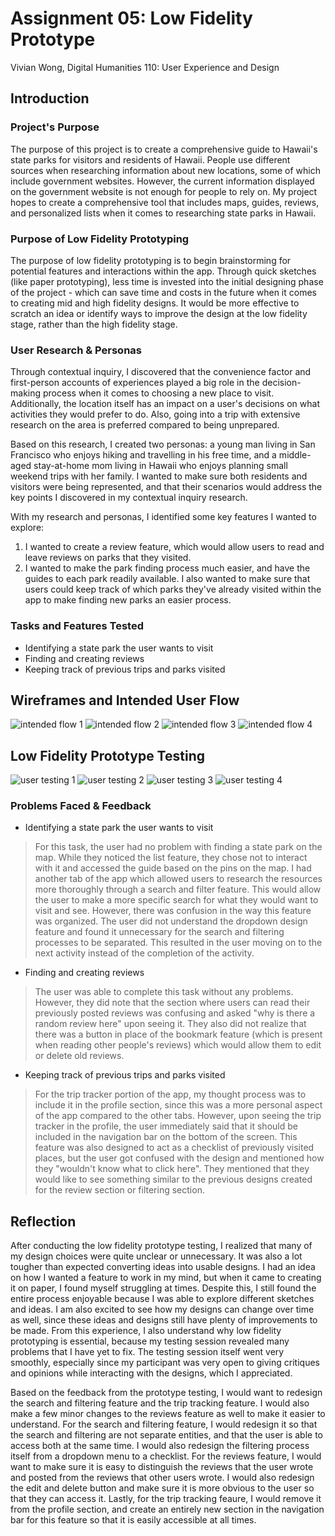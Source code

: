 # Assignment 05: Low Fidelity Prototype
Vivian Wong, Digital Humanities 110: User Experience and Design

## Introduction

### Project's Purpose
The purpose of this project is to create a comprehensive guide to Hawaii's state parks for visitors and residents of Hawaii. People use different sources when researching information about new locations, some of which include government websites. However, the current information displayed on the government website is not enough for people to rely on. My project hopes to create a comprehensive tool that includes maps, guides, reviews, and personalized lists when it comes to researching state parks in Hawaii. 

### Purpose of Low Fidelity Prototyping
The purpose of low fidelity prototyping is to begin brainstorming for potential features and interactions within the app. Through quick sketches (like paper prototyping), less time is invested into the initial designing phase of the project - which can save time and costs in the future when it comes to creating mid and high fidelity designs. It would be more effective to scratch an idea or identify ways to improve the design at the low fidelity stage, rather than the high fidelity stage.

### User Research & Personas
Through contextual inquiry, I discovered that the convenience factor and first-person accounts of experiences played a big role in the decision-making process when it comes to choosing a new place to visit. Additionally, the location itself has an impact on a user's decisions on what activities they would prefer to do. Also, going into a trip with extensive research on the area is preferred compared to being unprepared. 

Based on this research, I created two personas: a young man living in San Francisco who enjoys hiking and travelling in his free time, and a middle-aged stay-at-home mom living in Hawaii who enjoys planning small weekend trips with her family. I wanted to make sure both residents and visitors were being represented, and that their scenarios would address the key points I discovered in my contextual inquiry research. 

With my research and personas, I identified some key features I wanted to explore:
1. I wanted to create a review feature, which would allow users to read and leave reviews on parks that they visited.
2. I wanted to make the park finding process much easier, and have the guides to each park readily available. I also wanted to make sure that users could keep track of which parks they've already visited within the app to make finding new parks an easier process.

### Tasks and Features Tested
* Identifying a state park the user wants to visit
* Finding and creating reviews
* Keeping track of previous trips and parks visited


## Wireframes and Intended User Flow
![intended flow 1](Intended1.png)
![intended flow 2](Intended2.png)
![intended flow 3](Intended3.png)
![intended flow 4](Intended4.png)

## Low Fidelity Prototype Testing
![user testing 1](Tested1.png)
![user testing 2](Tested2.png)
![user testing 3](Tested3.png)
![user testing 4](Tested4.png)

### Problems Faced & Feedback
* Identifying a state park the user wants to visit
> For this task, the user had no problem with finding a state park on the map. While they noticed the list feature, they chose not to interact with it and accessed the guide based on the pins on the map. I had another tab of the app which allowed users to research the resources more thoroughly through a search and filter feature. This would allow the user to make a more specific search for what they would want to visit and see. However, there was confusion in the way this feature was organized. The user did not understand the dropdown design feature and found it unnecessary for the search and filtering processes to be separated. This resulted in the user moving on to the next activity instead of the completion of the activity.
* Finding and creating reviews
> The user was able to complete this task without any problems. However, they did note that the section where users can read their previously posted reviews was confusing and asked "why is there a random review here" upon seeing it. They also did not realize that there was a button in place of the bookmark feature (which is present when reading other people's reviews) which would allow them to edit or delete old reviews. 
* Keeping track of previous trips and parks visited
> For the trip tracker portion of the app, my thought process was to include it in the profile section, since this was a more personal aspect of the app compared to the other tabs. However, upon seeing the trip tracker in the profile, the user immediately said that it should be included in the navigation bar on the bottom of the screen. This feature was also designed to act as a checklist of previously visited places, but the user got confused with the design and mentioned how they "wouldn't know what to click here". They mentioned that they would like to see something similar to the previous designs created for the review section or filtering section.

## Reflection
After conducting the low fidelity prototype testing, I realized that many of my design choices were quite unclear or unnecessary. It was also a lot tougher than expected converting ideas into usable designs. I had an idea on how I wanted a feature to work in my mind, but when it came to creating it on paper, I found myself struggling at times. Despite this, I still found the entire process enjoyable because I was able to explore different sketches and ideas. I am also excited to see how my designs can change over time as well, since these ideas and designs still have plenty of improvements to be made. From this experience, I also understand why low fidelity prototyping is essential, because my testing session revealed many problems that I have yet to fix. The testing session itself went very smoothly, especially since my participant was very open to giving critiques and opinions while interacting with the designs, which I appreciated.

Based on the feedback from the prototype testing, I would want to redesign the search and filtering feature and the trip tracking feature. I would also make a few minor changes to the reviews feature as well to make it easier to understand. For the search and filtering feature, I would redesign it so that the search and filtering are not separate entities, and that the user is able to access both at the same time. I would also redesign the filtering process itself from a dropdown menu to a checklist. For the reviews feature, I would want to make sure it is easy to distinguish the reviews that the user wrote and posted from the reviews that other users wrote. I would also redesign the edit and delete button and make sure it is more obvious to the user so that they can access it. Lastly, for the trip tracking feaure, I would remove it from the profile section, and create an entirely new section in the navigation bar for this feature so that it is easily accessible at all times.
